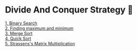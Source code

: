 # Divide And Conquer Strategy 🍕

<a href="">1. Binary Search</a><br>
<a href="">2. Finding maximum and minimum</a><br>
<a href="https://github.com/Shubx10/Algorithms/blob/main/Sorting/MergeSort.cpp">3. Merge Sort</a><br>
<a href="https://github.com/Shubx10/Algorithms/blob/main/Sorting/QuickSort.cpp">4. Quick Sort</a><br>
<a href="">5. Strassens's Matrix Multiplication</a><br>
  
